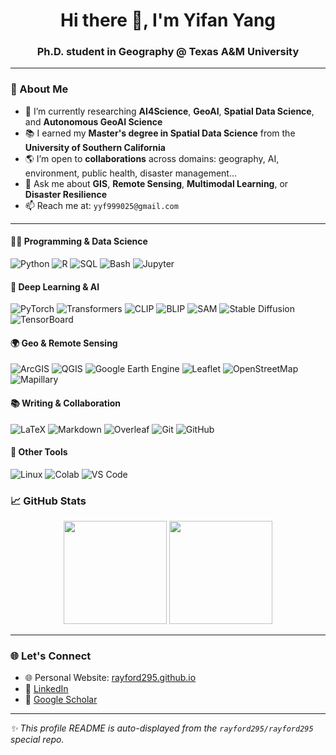 <!-- GitHub Profile README for rayford295 -->

<h1 align="center">Hi there 👋, I'm Yifan Yang</h1>
<h3 align="center">Ph.D. student in Geography @ Texas A&M University</h3>

---

### 🌟 About Me

- 🔭 I’m currently researching **AI4Science**, **GeoAI**, **Spatial Data Science**, and **Autonomous GeoAI Science**
- 📚 I earned my **Master's degree in Spatial Data Science** from the **University of Southern California**
- 🌎 I’m open to **collaborations** across domains: geography, AI, environment, public health, disaster management...
- 💬 Ask me about **GIS**, **Remote Sensing**, **Multimodal Learning**, or **Disaster Resilience**
- 📫 Reach me at: `yyf999025@gmail.com`
---

#### 👨‍💻 Programming & Data Science
![Python](https://img.shields.io/badge/-Python-3776AB?style=flat-square&logo=python&logoColor=white)
![R](https://img.shields.io/badge/-R-276DC3?style=flat-square&logo=r&logoColor=white)
![SQL](https://img.shields.io/badge/-SQL-4479A1?style=flat-square&logo=postgresql&logoColor=white)
![Bash](https://img.shields.io/badge/-Bash-4EAA25?style=flat-square&logo=gnubash&logoColor=white)
![Jupyter](https://img.shields.io/badge/-Jupyter-F37626?style=flat-square&logo=jupyter&logoColor=white)

#### 🔬 Deep Learning & AI
![PyTorch](https://img.shields.io/badge/-PyTorch-EE4C2C?style=flat-square&logo=pytorch&logoColor=white)
![Transformers](https://img.shields.io/badge/-Transformers-FFD43B?style=flat-square&logo=huggingface&logoColor=black)
![CLIP](https://img.shields.io/badge/-CLIP-000000?style=flat-square&logo=openai&logoColor=white)
![BLIP](https://img.shields.io/badge/-BLIP-9A67F1?style=flat-square&logo=openai&logoColor=white)
![SAM](https://img.shields.io/badge/-SAM-4A90E2?style=flat-square&logo=meta&logoColor=white)
![Stable Diffusion](https://img.shields.io/badge/-StableDiffusion-FF69B4?style=flat-square&logo=deepai&logoColor=white)
![TensorBoard](https://img.shields.io/badge/-TensorBoard-FFA500?style=flat-square&logo=tensorflow&logoColor=white)

#### 🌍 Geo & Remote Sensing
![ArcGIS](https://img.shields.io/badge/-ArcGIS-4479A1?style=flat-square&logo=esri&logoColor=white)
![QGIS](https://img.shields.io/badge/-QGIS-589632?style=flat-square&logo=qgis&logoColor=white)
![Google Earth Engine](https://img.shields.io/badge/-GEE-34A853?style=flat-square&logo=googleearth&logoColor=white)
![Leaflet](https://img.shields.io/badge/-Leaflet-199900?style=flat-square&logo=leaflet&logoColor=white)
![OpenStreetMap](https://img.shields.io/badge/-OpenStreetMap-7EBC6F?style=flat-square&logo=openstreetmap&logoColor=white)
![Mapillary](https://img.shields.io/badge/-Mapillary-05C2D1?style=flat-square&logo=mapbox&logoColor=white)

#### 📚 Writing & Collaboration
![LaTeX](https://img.shields.io/badge/-LaTeX-008080?style=flat-square&logo=latex)
![Markdown](https://img.shields.io/badge/-Markdown-000000?style=flat-square&logo=markdown)
![Overleaf](https://img.shields.io/badge/-Overleaf-47A141?style=flat-square&logo=overleaf&logoColor=white)
![Git](https://img.shields.io/badge/-Git-F05032?style=flat-square&logo=git&logoColor=white)
![GitHub](https://img.shields.io/badge/-GitHub-181717?style=flat-square&logo=github&logoColor=white)

#### 🚀 Other Tools
![Linux](https://img.shields.io/badge/-Linux-FCC624?style=flat-square&logo=linux&logoColor=black)
![Colab](https://img.shields.io/badge/-Colab-F9AB00?style=flat-square&logo=googlecolab&logoColor=black)
![VS Code](https://img.shields.io/badge/-VSCode-007ACC?style=flat-square&logo=visualstudiocode&logoColor=white)


### 📈 GitHub Stats

<p align="center">
  <img src="https://github-readme-stats.vercel.app/api?username=rayford295&show_icons=true&theme=default" height="165">
  <img src="https://github-readme-stats.vercel.app/api/top-langs/?username=rayford295&layout=compact&theme=default" height="165">
</p>

---

### 🌐 Let's Connect

- 🌐 Personal Website: [rayford295.github.io](https://rayford295.github.io/)
- 🔗 [LinkedIn](https://www.linkedin.com/in/yifan-yang-14a898186/)
- 📖 [Google Scholar](https://scholar.google.com/citations?user=B-fiSHwAAAAJ)

---

_✨ This profile README is auto-displayed from the `rayford295/rayford295` special repo._

